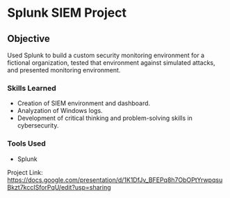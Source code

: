 # Splunk SIEM Project

## Objective

Used Splunk to build a custom security monitoring environment for a fictional organization, tested that environment against simulated attacks, and presented monitoring environment.

### Skills Learned

- Creation of SIEM environment and dashboard. 
- Analyzation of Windows logs.
- Development of critical thinking and problem-solving skills in cybersecurity.

### Tools Used

- Splunk

Project Link: https://docs.google.com/presentation/d/1K1DfJv_BFEPq8h7ObOPtYrwpqsuBkzt7kccISforPqU/edit?usp=sharing
